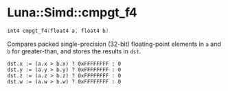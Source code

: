 # Luna::Simd::cmpgt_f4

```c++
int4 cmpgt_f4(float4 a, float4 b)
```

Compares packed single-precision (32-bit) floating-point elements in `a` and `b` for greater-than, and stores the results in `dst`. 


```
dst.x := (a.x > b.x) ? 0xFFFFFFFF : 0
dst.y := (a.y > b.y) ? 0xFFFFFFFF : 0
dst.z := (a.z > b.z) ? 0xFFFFFFFF : 0
dst.w := (a.w > b.w) ? 0xFFFFFFFF : 0
```


